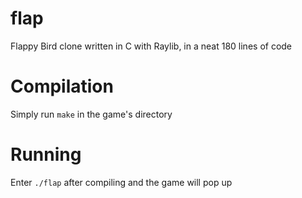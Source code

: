 # flap
Flappy Bird clone written in C with Raylib, in a neat 180 lines of code

# Compilation
Simply run `make` in the game's directory

# Running
Enter `./flap` after compiling and the game will pop up

